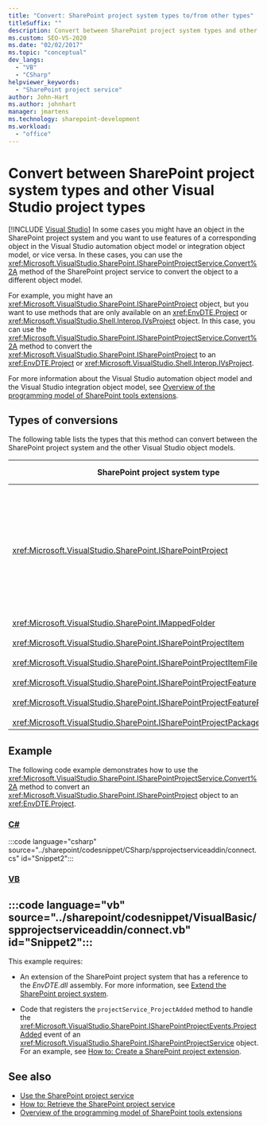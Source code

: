 ```yaml
---
title: "Convert: SharePoint project system types to/from other types"
titleSuffix: ""
description: Convert between SharePoint project system types and other Visual Studio project types. See a list that details the types that can be converted.
ms.custom: SEO-VS-2020
ms.date: "02/02/2017"
ms.topic: "conceptual"
dev_langs:
  - "VB"
  - "CSharp"
helpviewer_keywords:
  - "SharePoint project service"
author: John-Hart
ms.author: johnhart
manager: jmartens
ms.technology: sharepoint-development
ms.workload:
  - "office"
---
```

# Convert between SharePoint project system types and other Visual Studio project types

 [!INCLUDE [Visual Studio](~/includes/applies-to-version/vs-windows-only.md)]
  In some cases you might have an object in the SharePoint project system and you want to use features of a corresponding object in the Visual Studio automation object model or integration object model, or vice versa. In these cases, you can use the <xref:Microsoft.VisualStudio.SharePoint.ISharePointProjectService.Convert%2A> method of the SharePoint project service to convert the object to a different object model.

 For example, you might have an <xref:Microsoft.VisualStudio.SharePoint.ISharePointProject> object, but you want to use methods that are only available on an <xref:EnvDTE.Project> or <xref:Microsoft.VisualStudio.Shell.Interop.IVsProject> object. In this case, you can use the <xref:Microsoft.VisualStudio.SharePoint.ISharePointProjectService.Convert%2A> method to convert the <xref:Microsoft.VisualStudio.SharePoint.ISharePointProject> to an <xref:EnvDTE.Project> or <xref:Microsoft.VisualStudio.Shell.Interop.IVsProject>.

 For more information about the Visual Studio automation object model and the Visual Studio integration object model, see [Overview of the programming model of SharePoint tools extensions](../sharepoint/overview-of-the-programming-model-of-sharepoint-tools-extensions.md).

## Types of conversions
 The following table lists the types that this method can convert between the SharePoint project system and the other Visual Studio object models.

|SharePoint project system type|Corresponding types in the automation and integration object models|
|------------------------------------|-------------------------------------------------------------------------|
|<xref:Microsoft.VisualStudio.SharePoint.ISharePointProject>|<xref:EnvDTE.Project><br /><br /> or<br /><br /> Any interface in the Visual Studio integration object model that is implemented by the underlying COM object for the project. These interfaces include <xref:Microsoft.VisualStudio.Shell.Interop.IVsHierarchy>, <xref:Microsoft.VisualStudio.Shell.Interop.IVsProject> (or a derived interface), and <xref:Microsoft.VisualStudio.Shell.Interop.IVsBuildPropertyStorage>. For a list of the main interfaces that are implemented by projects, see [Project Model Core Components](../extensibility/internals/project-model-core-components.md).|
|<xref:Microsoft.VisualStudio.SharePoint.IMappedFolder><br /><br /> <xref:Microsoft.VisualStudio.SharePoint.ISharePointProjectItem><br /><br /> <xref:Microsoft.VisualStudio.SharePoint.ISharePointProjectItemFile><br /><br /> <xref:Microsoft.VisualStudio.SharePoint.ISharePointProjectFeature><br /><br /> <xref:Microsoft.VisualStudio.SharePoint.ISharePointProjectFeatureResourceFile><br /><br /> <xref:Microsoft.VisualStudio.SharePoint.ISharePointProjectPackage>|<xref:EnvDTE.ProjectItem><br /><br /> or<br /><br /> A<xref:System.UInt32> value (also called a VSITEMID) that identifies the project member in the <xref:Microsoft.VisualStudio.Shell.Interop.IVsHierarchy> that contains it. This value can be passed to the *itemid* parameter of some <xref:Microsoft.VisualStudio.Shell.Interop.IVsHierarchy> methods.|

## Example
 The following code example demonstrates how to use the <xref:Microsoft.VisualStudio.SharePoint.ISharePointProjectService.Convert%2A> method to convert an <xref:Microsoft.VisualStudio.SharePoint.ISharePointProject> object to an <xref:EnvDTE.Project>.

### [C#](#tab/csharp)
:::code language="csharp" source="../sharepoint/codesnippet/CSharp/spprojectserviceaddin/connect.cs" id="Snippet2":::

### [VB](#tab/vb)
:::code language="vb" source="../sharepoint/codesnippet/VisualBasic/spprojectserviceaddin/connect.vb" id="Snippet2":::
---

 This example requires:

- An extension of the SharePoint project system that has a reference to the *EnvDTE.dll* assembly. For more information, see [Extend the SharePoint project system](../sharepoint/extending-the-sharepoint-project-system.md).

- Code that registers the `projectService_ProjectAdded` method to handle the <xref:Microsoft.VisualStudio.SharePoint.ISharePointProjectEvents.ProjectAdded> event of an <xref:Microsoft.VisualStudio.SharePoint.ISharePointProjectService> object. For an example, see [How to: Create a SharePoint project extension](../sharepoint/how-to-create-a-sharepoint-project-extension.md).

## See also

- [Use the SharePoint project service](../sharepoint/using-the-sharepoint-project-service.md)
- [How to: Retrieve the SharePoint project service](../sharepoint/how-to-retrieve-the-sharepoint-project-service.md)
- [Overview of the programming model of SharePoint tools extensions](../sharepoint/overview-of-the-programming-model-of-sharepoint-tools-extensions.md)
